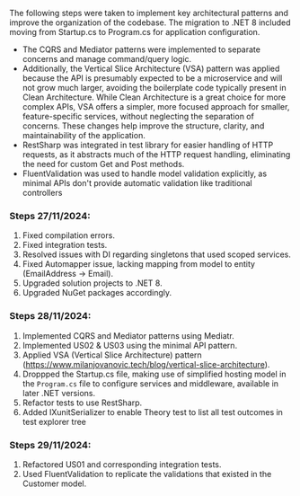 The following steps were taken to implement key architectural patterns and improve the organization of the codebase. The migration to .NET 8 included moving from Startup.cs to Program.cs for application configuration. 
- The CQRS and Mediator patterns were implemented to separate concerns and manage command/query logic. 
- Additionally, the Vertical Slice Architecture (VSA) pattern was applied because the API is presumably expected to be a microservice and will not grow much larger, avoiding the boilerplate code typically present in Clean Architecture. While Clean Architecture is a great choice for more complex APIs, VSA offers a simpler, more focused approach for smaller, feature-specific services, without neglecting the separation of concerns. These changes help improve the structure, clarity, and maintainability of the application.
- RestSharp was integrated in test library for easier handling of HTTP requests, as it abstracts much of the HTTP request handling, eliminating the need for custom Get and Post methods.
- FluentValidation was used to handle model validation explicitly, as minimal APIs don't provide automatic validation like traditional controllers
    
### Steps 27/11/2024:
1. Fixed compilation errors.
2. Fixed integration tests.
3. Resolved issues with DI regarding singletons that used scoped services.
4. Fixed Automapper issue, lacking mapping from model to entity (EmailAddress -> Email).
5. Upgraded solution projects to .NET 8.
6. Upgraded NuGet packages accordingly.

### Steps 28/11/2024:
1. Implemented CQRS and Mediator patterns using Mediatr.
2. Implemented US02 & US03 using the minimal API pattern.
3. Applied VSA (Vertical Slice Architecture) pattern (https://www.milanjovanovic.tech/blog/vertical-slice-architecture).
4. Droppped the Startup.cs file, making use of simplified hosting model in the `Program.cs` file to configure services and middleware, available in later .NET versions.
5. Refactor tests to use RestSharp.
6. Added IXunitSerializer to enable Theory test to list all test outcomes in test explorer tree

### Steps 29/11/2024:
1. Refactored US01 and corresponding integration tests.
2. Used FluentValidation to replicate the validations that existed in the Customer model.

